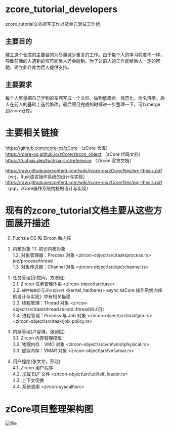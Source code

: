 # zcore_tutorial_developers
zcore_tutorial文档撰写工作以及单元测试工作组
## 主要目的
建立这个仓库的主要目的为尽量减少重复的工作。由于每个人的学习程度不一样，导致前面的人遇到的坑可能后人还会碰到。为了让前人的工作能给后人一定的帮助，建立此仓库为后人提供支持。

## 主要要求
每个人尽量把自己学到的东西写成一个文档，做到低耦合、规范化，命名清晰。后人在前人的基础上迭代修改，最后项目完成的时候进一步整理一下，可以merge到zcore仓库。

# 主要相关链接
https://github.com/rcore-os/zCore （zCore 仓库）  
https://rcore-os.github.io/zCore/zircon_object （zCore 代码文档）  
https://fuchsia.dev/fuchsia-src/reference （Zircon 官方文档）  

https://raw.githubusercontent.com/wiki/rcore-os/zCore/files/wrj-thesis.pdf （wrj，Rust语言操作系统的设计与实现）
https://raw.githubusercontent.com/wiki/rcore-os/zCore/files/pql-thesis.pdf （pql，zCore操作系统内核的设计与实现）

# 现有的zcore_tutorial文档主要从这些方面展开描述
0. Fuchsia OS 和 Zircon 微内核


1. 内核对象
1.1. 初识内核对象   
1.2. 对象管理器：Process 对象           <zircon-object\src\task\process.rs>  job/process/thread  
1.3. 对象传送器：Channel 对象           <zircon-object\src\ipc\channel.rs>  
2. 任务管理(荣悦同，方澳阳)                         
2.1. Zircon 任务管理体系                <zircon-object\src\task>   
2.2. ``硬件抽象层``与``异步运行时``     <kernel_hal(bare)> async 《zCore 操作系统内核的设计与实现》中有相关描述  
2.3. 线程管理：Thread 对象              <zircon-object\src\task\thread.rs>std::thread(8.4日)  
2.4. 进程管理：Process 与 Job 对象      <zircon-object\src\task\job.rs>  <zircon-object\src\task\job_policy.rs>  
3. 内存管理(卢睿博，张驰斌)  
3.1. Zircon 内存管理模型  
3.2. 物理内存：VMO 对象                 <zircon-object\src\vm\vmo\physical.rs>   
3.3. 虚拟内存：VMAR 对象                <zircon-object\src\vm\vmar.rs>  
4. 用户程序(张文龙，彭晓)  
4.1. Zircon 用户程序                
4.2. 加载 ELF 文件                      <zircon-object\src\util\elf_loader.rs>  
4.3. 上下文切换                       
4.4. 系统调用                           <zircon-syscall\src>

# zCore项目整理架构图
![file](http://www.nuanyun.cloud/wp-content/uploads/2020/08/5f2a17fc7d7b3.png)

